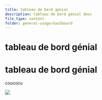 ```yaml
---
title: tableau de bord génial
description: tableau de bord génial desc
file_type: content
folder: general-usage/dashboard
---
```

# tableau de bord génial

# tableau de bord génial

coucocu

![](/images/1_contenu_1200x841_px_12_79f011f92a_poen1uwv7.webp)
